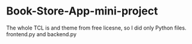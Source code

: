 # Book-Store-App-mini-project

The whole TCL is and theme from free licesne, so I did only Python files. frontend.py and backend.py
